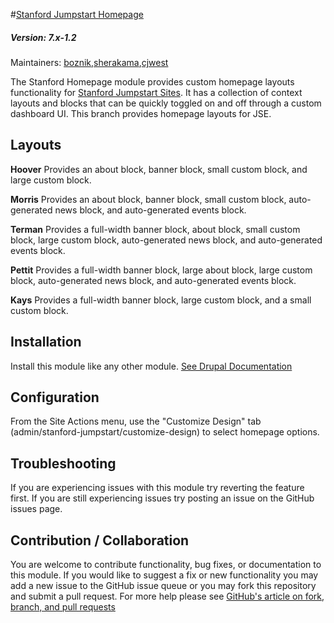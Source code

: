 #[Stanford Jumpstart Homepage](https://github.com/SU-SWS/stanford_jumpstart_home)
##### Version: 7.x-1.2

Maintainers: [boznik](https://github.com/boznik),[sherakama](https://github.com/sherakama),[cjwest](https://github.com/cjwest)

The Stanford Homepage module provides custom homepage layouts functionality for [Stanford Jumpstart Sites](https://github.com/SU-SWS/stanford_sites_jumpstart). It has a collection of context layouts and blocks that can be quickly toggled on and off through a custom dashboard UI.
This branch provides homepage layouts for JSE.

Layouts
---

**Hoover**
Provides an about block, banner block, small custom block, and large custom block.

**Morris**
Provides an about block, banner block, small custom block, auto-generated news block, and auto-generated events block.

**Terman**
Provides a full-width banner block, about block, small custom block, large custom block, auto-generated news block, and auto-generated events block.

**Pettit**
Provides a full-width banner block, large about block, large custom block, auto-generated news block, and auto-generated events block.

**Kays**
 Provides a full-width banner block, large custom block, and a small custom block.
 
 Installation
---

Install this module like any other module. [See Drupal Documentation](https://drupal.org/documentation/install/modules-themes/modules-7)

Configuration
---

From the Site Actions menu, use the "Customize Design" tab (admin/stanford-jumpstart/customize-design) to select homepage options.

Troubleshooting
---

If you are experiencing issues with this module try reverting the feature first. If you are still experiencing issues try posting an issue on the GitHub issues page.

Contribution / Collaboration
---

You are welcome to contribute functionality, bug fixes, or documentation to this module. If you would like to suggest a fix or new functionality you may add a new issue to the GitHub issue queue or you may fork this repository and submit a pull request. For more help please see [GitHub's article on fork, branch, and pull requests](https://help.github.com/articles/using-pull-requests)
